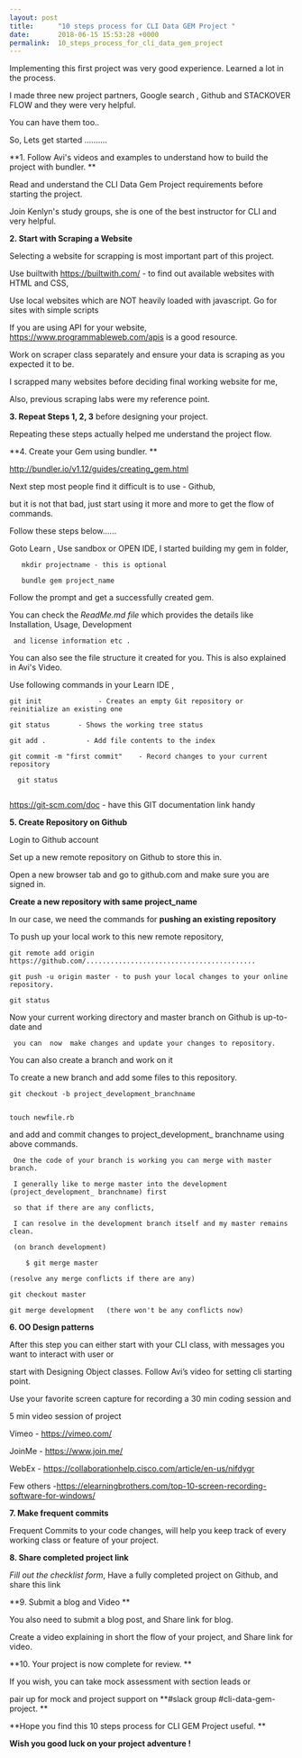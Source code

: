 ```yaml
---
layout: post
title:      "10 steps process for CLI Data GEM Project "
date:       2018-06-15 15:53:28 +0000
permalink:  10_steps_process_for_cli_data_gem_project
---
```




Implementing this first project was very good experience. Learned a lot in the process. 

I made three new project partners, Google search , Github and STACKOVER FLOW and they were very helpful. 

You can have them too..

So, Lets get started ..........


**1. Follow Avi's videos and examples to understand how to build the project with bundler. **

Read and understand the CLI Data Gem Project requirements before starting the project.  

Join Kenlyn's study groups, she is one of the best instructor for CLI and very helpful. 



**2. Start with Scraping a Website** 

Selecting a website for scrapping is most important part of this project. 

Use builtwith https://builtwith.com/ - to find out available websites with HTML and CSS, 

Use local websites which are NOT heavily loaded with javascript. Go for sites with simple scripts

If you are using API for your website, https://www.programmableweb.com/apis is a good resource.

Work on scraper class separately and ensure your data is scraping as you expected it to be. 

I scrapped many websites before deciding final working website for me, 

Also, previous scraping labs were my reference point.

**3. Repeat Steps 1, 2, 3** before designing your project. 

   Repeating these steps actually helped me understand the project flow.

**4. Create your Gem using bundler. **

   http://bundler.io/v1.12/guides/creating_gem.html

Next step most people find it difficult is to use - Github,

but it is not that bad, just start using it more and more to get the flow of commands.

Follow these steps below......

Goto Learn , Use sandbox or OPEN IDE,  I started building my gem in folder,  
	 
```
   mkdir projectname - this is optional 
   
   bundle gem project_name
```
   
   Follow the prompt and get a successfully created gem.
   
   You can check the *ReadMe.md file* which provides the details like Installation, Usage, Development 
	 
	 and license information etc . 
	 
   You can also see the file structure it created for you. This is also explained in Avi's Video.
   
   Use following commands in your Learn IDE , 
   
  ```
  git init              - Creates an empty Git repository or reinitialize an existing one
	 
  git status       - Shows the working tree status
	 
  git add .          - Add file contents to the index
	 
  git commit -m "first commit"    - Record changes to your current repository
   
	git status
   
```
	 
https://git-scm.com/doc - have this GIT documentation link handy 
	 
	 
**5. Create Repository on Github**
	 
Login to Github account  	
	 
Set up a new remote repository on Github to store this in.
	 
Open a new browser tab and go to github.com and make sure you are signed in.
	 
 **Create a new repository with same project_name**
   
   In our case, we need the commands for **pushing an existing repository**
   
   To push up your local work to this new remote repository, 

  ```
 git remote add origin https://github.com/..........................................
   
 git push -u origin master - to push your local changes to your online repository.
   
 git status
```
   
   Now your current working directory and master branch on Github is up-to-date and 
	 
	 you can  now  make changes and update your changes to repository.

   You can also create a  branch and work on it
   
   To create a new branch and add some files to this repository. 
   
   ```
git checkout -b project_development_branchname

	 
touch newfile.rb 
```
	 
	   
   and add and commit changes to project_development_ branchname using above commands.
	 
	 One the code of your branch is working you can merge with master branch.
	 
	 I generally like to merge master into the development (project_development_ branchname) first 
	 
	 so that if there are any conflicts, 
	 
	 I can resolve in the development branch itself and my master remains clean.
	 
	 (on branch development)
	 
```
	$ git merge master
	 
(resolve any merge conflicts if there are any)

git checkout master

git merge development   (there won't be any conflicts now)
```



**6. OO Design patterns**

After this step you can either start with your CLI class, with messages you want to interact with user or 

start with Designing Object classes. Follow Avi’s video for setting cli starting point.
   
 Use your favorite screen capture for recording a 30 min coding session and 
 
 5 min video session of project

   Vimeo - https://vimeo.com/
	 
   JoinMe - https://www.join.me/
	 
   WebEx - https://collaborationhelp.cisco.com/article/en-us/nifdygr
	 
   Few others -https://elearningbrothers.com/top-10-screen-recording-software-for-windows/
   
**7. Make frequent commits** 

Frequent Commits to your code changes,  will help you keep track of every working class or feature of your project.

**8. Share completed project link**

*Fill out the checklist form*, Have a fully completed project on Github, and share this link 

**9. Submit a blog and Video **

You also need to submit a blog post, and Share link for blog.
    
Create a video explaining in short the flow of your project, and Share link for video. 

**10. Your project is now complete for review. **

If you wish, you can take mock assessment with section leads or 

pair up for mock and project support on **#slack group #cli-data-gem-project. **
	

**Hope you find this 10 steps process for CLI GEM Project useful. 
**		
    
**Wish you good luck on your project adventure !**








